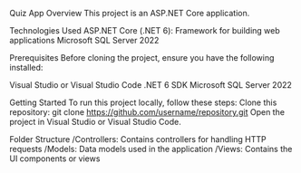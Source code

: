 Quiz App
Overview
This project is an ASP.NET Core application.

Technologies Used
ASP.NET Core (.NET 6): Framework for building web applications
Microsoft SQL Server 2022

Prerequisites
Before cloning the project, ensure you have the following installed:

Visual Studio or Visual Studio Code
.NET 6 SDK
Microsoft SQL Server 2022

Getting Started
To run this project locally, follow these steps:
Clone this repository: git clone https://github.com/username/repository.git
Open the project in Visual Studio or Visual Studio Code.



Folder Structure
/Controllers: Contains controllers for handling HTTP requests
/Models: Data models used in the application
/Views: Contains the UI components or views
